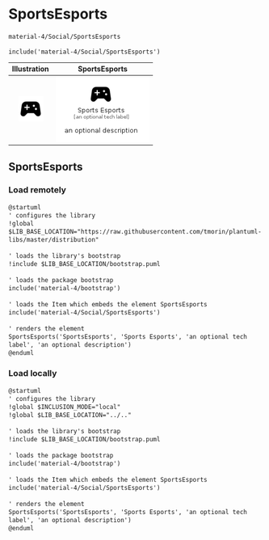 # SportsEsports


```text
material-4/Social/SportsEsports
```

```text
include('material-4/Social/SportsEsports')
```



| Illustration | SportsEsports |
| :---: | :---: |
| ![illustration for Illustration](../../material-4/Social/SportsEsports.png) | ![illustration for SportsEsports](../../material-4/Social/SportsEsports.Local.png) |




## SportsEsports

### Load remotely
```plantuml
@startuml
' configures the library
!global $LIB_BASE_LOCATION="https://raw.githubusercontent.com/tmorin/plantuml-libs/master/distribution"

' loads the library's bootstrap
!include $LIB_BASE_LOCATION/bootstrap.puml

' loads the package bootstrap
include('material-4/bootstrap')

' loads the Item which embeds the element SportsEsports
include('material-4/Social/SportsEsports')

' renders the element
SportsEsports('SportsEsports', 'Sports Esports', 'an optional tech label', 'an optional description')
@enduml
```

### Load locally
```plantuml
@startuml
' configures the library
!global $INCLUSION_MODE="local"
!global $LIB_BASE_LOCATION="../.."

' loads the library's bootstrap
!include $LIB_BASE_LOCATION/bootstrap.puml

' loads the package bootstrap
include('material-4/bootstrap')

' loads the Item which embeds the element SportsEsports
include('material-4/Social/SportsEsports')

' renders the element
SportsEsports('SportsEsports', 'Sports Esports', 'an optional tech label', 'an optional description')
@enduml
```

